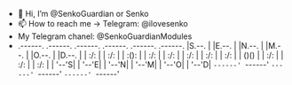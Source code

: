 - 👋 Hi, I’m @SenkoGuardian or Senko
- 📫 How to reach me -> Telegram: @ilovesenko
- My Telegram chanel: @SenkoGuardianModules
 - .------. .------. .------. .------. .------. .------.
   |S.--. | |E.--. | |N.--. | |M.--. | |O.--. | |D.--. |
   | :/\: | | :/\: | | :(): | | :/\: | | :/\: | | :/\: |
   | :\/: | | :\/: | | ()() | | :\/: | | :\/: | | :\/: |
   | '--'S| | '--'E| | '--'N| | '--'M| | '--'O| | '--'D|
   `------' `------' `------' `------' `------' `------'

<!---
SenkoGuardian/SenkoGuardian is a ✨ special ✨ repository because its `README.md` (this file) appears on your GitHub profile.
You can click the Preview link to take a look at your changes.
--->
